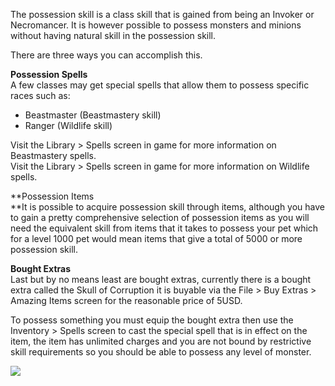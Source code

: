 ---
---
The possession skill is a class skill that is gained from being an Invoker or Necromancer. It is however possible to possess monsters and minions without having natural skill in the possession skill.

There are three ways you can accomplish this.

**Possession Spells**  
A few classes may get special spells that allow them to possess specific races such as:

*   Beastmaster (Beastmastery skill)
*   Ranger (Wildlife skill)

Visit the Library > Spells screen in game for more information on Beastmastery spells.  
Visit the Library > Spells screen in game for more information on Wildlife spells.

**Possession Items  
**It is possible to acquire possession skill through items, although you have to gain a pretty comprehensive selection of possession items as you will need the equivalent skill from items that it takes to possess your pet which for a level 1000 pet would mean items that give a total of 5000 or more possession skill.

**Bought Extras**  
Last but by no means least are bought extras, currently there is a bought extra called the Skull of Corruption it is buyable via the File > Buy Extras > Amazing Items screen for the reasonable price of 5USD.

To possess something you must equip the bought extra then use the Inventory > Spells screen to cast the special spell that is in effect on the item, the item has unlimited charges and you are not bound by restrictive skill requirements so you should be able to possess any level of monster.

[![](https://lohcdn.com/images/t_skull.jpg)](https://lohcdn.com/images/skull.jpg)